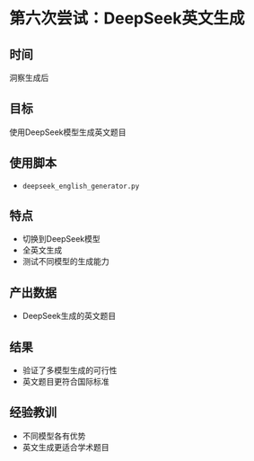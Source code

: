 # 第六次尝试：DeepSeek英文生成

## 时间
洞察生成后

## 目标
使用DeepSeek模型生成英文题目

## 使用脚本
- `deepseek_english_generator.py`

## 特点
- 切换到DeepSeek模型
- 全英文生成
- 测试不同模型的生成能力

## 产出数据
- DeepSeek生成的英文题目

## 结果
- 验证了多模型生成的可行性
- 英文题目更符合国际标准

## 经验教训
- 不同模型各有优势
- 英文生成更适合学术题目
